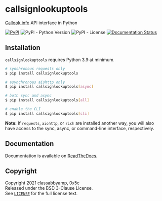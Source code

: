 # callsignlookuptools

[Callook.info](https://callook.info) API interface in Python

[![PyPI](https://img.shields.io/pypi/v/callsignlookuptools)](https://pypi.org/project/callsignlookuptools/) ![PyPI - Python Version](https://img.shields.io/pypi/pyversions/callsignlookuptools) ![PyPI - License](https://img.shields.io/pypi/l/callsignlookuptools) [![Documentation Status](https://readthedocs.org/projects/callsignlookuptools/badge/?version=latest)](https://callsignlookuptools.readthedocs.io/en/latest/?badge=latest)

## Installation

`callsignlookuptools` requires Python 3.9 at minimum.

```sh
# synchronous requests only
$ pip install callsignlookuptools

# asynchronous aiohttp only
$ pip install callsignlookuptools[async]

# both sync and async
$ pip install callsignlookuptools[all]

# enable the CLI
$ pip install callsignlookuptools[cli]
```

**Note:** If `requests`, `aiohttp`, or `rich` are installed another way, you will also have access to the sync, async, or command-line interface, respectively.

## Documentation

Documentation is available on [ReadTheDocs](https://callsignlookuptools.miaow.io/).

## Copyright

Copyright 2021 classabbyamp, 0x5c  
Released under the BSD 3-Clause License.  
See [`LICENSE`](LICENSE) for the full license text.
